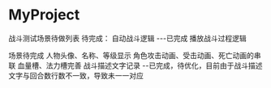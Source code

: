 # MyProject

战斗测试场景待做列表
待完成：
    自动战斗逻辑    ---已完成
    播放战斗过程逻辑

场景待完成
    人物头像、名称、等级显示
    角色攻击动画、受击动画、死亡动画的串联
    血量槽、法力槽完善
    战斗描述文字记录   --已完成，待优化，目前由于战斗描述文字与回合数行数不一致，导致未一一对应

